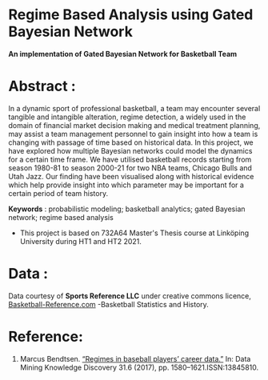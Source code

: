 # Regime Based Analysis using Gated Bayesian Network
**An implementation of Gated Bayesian Network for Basketball Team**

# Abstract :
In a dynamic sport of professional basketball, a team may encounter several tangible and intangible alteration, regime detection, a widely used in the domain of financial market decision making and medical treatment planning, may assist a team management personnel to gain insight into how a team is changing with passage of time based on historical data. In this project, we have explored how multiple Bayesian networks could model the dynamics for a certain time frame. We have utilised basketball records starting from season 1980-81 to season 2000-21 for two NBA teams, Chicago Bulls and Utah Jazz. Our finding have been visualised along with historical evidence which help provide insight into which parameter may be important for a certain period of team history.


**Keywords** : probabilistic modeling; basketball analytics; gated Bayesian network; regime based analysis


* This project is based on 732A64 Master's Thesis course at Linköping University during HT1 and HT2 2021.


# Data :
Data courtesy of **Sports Reference LLC** under creative commons licence, [Basketball-Reference.com](https://www.basketball-reference.com/) -Basketball Statistics and History. 


# Reference:
1. Marcus Bendtsen. [“Regimes in baseball players’ career data.”](https://link.springer.com/article/10.1007/s10618-017-0510-5) In: Data Mining  Knowledge Discovery 31.6 (2017), pp. 1580–1621.ISSN:13845810.
